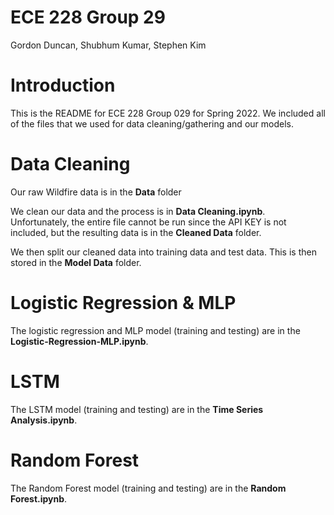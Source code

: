 # ECE 228 Group 29
 Gordon Duncan, Shubhum Kumar, Stephen Kim
# Introduction
This is the README for ECE 228 Group 029 for Spring 2022. We included all of the files that we used for data cleaning/gathering and our models. 
# Data Cleaning
Our raw Wildfire data is in the **Data** folder

We clean our data and the process is in **Data Cleaning.ipynb**. Unfortunately, the entire file cannot be run since the API KEY is not included, but the resulting data is in the **Cleaned Data** folder.

We then split our cleaned data into training data and test data. This is then stored in the **Model Data** folder. 
# Logistic Regression & MLP
The logistic regression and MLP model (training and testing) are in the **Logistic-Regression-MLP.ipynb**.
# LSTM
The LSTM model (training and testing) are in the **Time Series Analysis.ipynb**.
# Random Forest
The Random Forest model (training and testing) are in the **Random Forest.ipynb**.